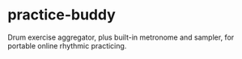 # practice-buddy
Drum exercise aggregator, plus built-in metronome and sampler, for portable online rhythmic practicing.
